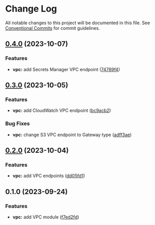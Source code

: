 # Change Log

All notable changes to this project will be documented in this file.
See [Conventional Commits](https://conventionalcommits.org) for commit guidelines.

## [0.4.0](https://github.com/aldra-consulting/infrastructure-modules/compare/vpc@0.3.0...vpc@0.4.0) (2023-10-07)


### Features

* **vpc:** add Secrets Manager VPC endpoint ([74789f4](https://github.com/aldra-consulting/infrastructure-modules/commit/74789f466e5e83ad5eeb955f7077cc24c7ccec79))



## [0.3.0](https://github.com/aldra-consulting/infrastructure-modules/compare/vpc@0.2.0...vpc@0.3.0) (2023-10-05)


### Features

* **vpc:** add CloudWatch VPC endpoint ([bc9acb2](https://github.com/aldra-consulting/infrastructure-modules/commit/bc9acb2d025a01b13404f7159e398c61e5b6f4d6))


### Bug Fixes

* **vpc:** change S3 VPC endpoint to Gateway type ([adff3ae](https://github.com/aldra-consulting/infrastructure-modules/commit/adff3ae29271e53d099a93d03e48f302968103ac))



## [0.2.0](https://github.com/aldra-consulting/infrastructure-modules/compare/vpc@0.1.0...vpc@0.2.0) (2023-10-04)


### Features

* **vpc:** add VPC endpoints ([dd05fd1](https://github.com/aldra-consulting/infrastructure-modules/commit/dd05fd17875ad8f31f005468aaf772d031af4f8e))



## 0.1.0 (2023-09-24)


### Features

* **vpc:** add VPC module ([f7ed2fd](https://github.com/aldra-consulting/infrastructure-modules/commit/f7ed2fdcfb88b93280b7131b7331126d51b39a4b))
